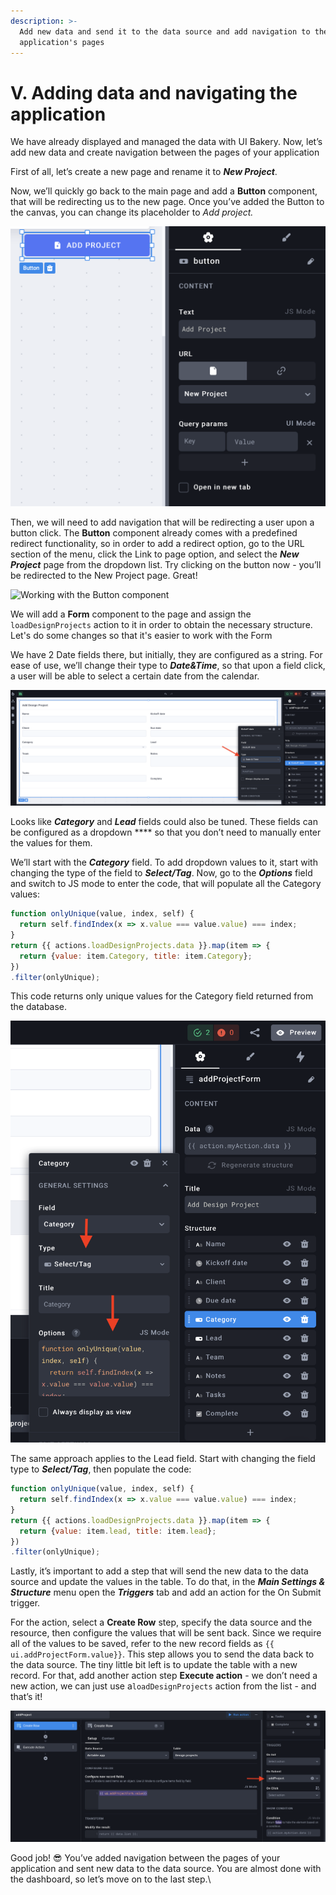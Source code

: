```yaml
---
description: >-
  Add new data and send it to the data source and add navigation to the
  application's pages
---
```


# V. Adding data and navigating the application

We have already displayed and managed the data with UI Bakery. Now, let’s add new data and create navigation between the pages of your application

First of all, let’s create a new page and rename it to _**New Project**_. &#x20;

Now, we’ll quickly go back to the main page and add a **Button** component, that will be redirecting us to the new page. Once you’ve added the Button to the canvas, you can change its placeholder to _Add project._&#x20;

![Changing button placeholder and setting up navigation](<../../.gitbook/assets/Screenshot 2021-12-09 at 18.13.17.png>)

Then, we will need to add navigation that will be redirecting a user upon a button click. The **Button** component already comes with a predefined redirect functionality, so in order to add a redirect option, go to the URL section of the menu, click the Link to page option, and select the _**New Project**_ page from the dropdown list. Try clicking on the button now - you’ll be redirected to the New Project page. Great!

![Working with the Button component](../../.gitbook/assets/buttonOpt.gif)

We will add a **Form** component to the page and assign the `loadDesignProjects` action to it in order to obtain the necessary structure. Let's do some changes so that it's easier to work with the Form

We have 2 Date fields there, but initially, they are configured as a string. For ease of use, we’ll change their type to _**Date\&Time**_, so that upon a field click, a user will be able to select a certain date from the calendar.

![Changing field type to Date\&Time](<../../.gitbook/assets/Screenshot 2021-10-05 at 18.53.41.png>)

Looks like _**Category**_ and _**Lead**_ fields could also be tuned. These fields can be configured as a dropdown **** so that you don’t need to manually enter the values for them.

&#x20;We’ll start with the _**Category**_ field. To add dropdown values to it, start with changing the type of the field to _**Select/Tag**_. Now, go to the _**Options**_ field and switch to JS mode to enter the code, that will populate all the Category values:

```javascript
function onlyUnique(value, index, self) {
  return self.findIndex(x => x.value === value.value) === index;
}
return {{ actions.loadDesignProjects.data }}.map(item => {
  return {value: item.Category, title: item.Category};
})
.filter(onlyUnique);
```

This code returns only unique values for the Category field returned from the database.

![Adjusting settings for Category column](<../../.gitbook/assets/Screenshot 2021-10-07 at 17.07.42.png>)

The same approach applies to the Lead field. Start with changing the field type to _**Select/Tag**_, then populate the code:

```javascript
function onlyUnique(value, index, self) {
  return self.findIndex(x => x.value === value.value) === index;
}
return {{ actions.loadDesignProjects.data }}.map(item => {
  return {value: item.lead, title: item.lead};
})
.filter(onlyUnique);
```

Lastly, it’s important to add a step that will send the new data to the data source and update the values in the table. To do that, in the _**Main Settings & Structure**_ menu open the _**Triggers**_ tab and add an action for the On Submit trigger.

For the action, select a **Create Row** step, specify the data source and the resource, then configure the values that will be sent back. Since we require all of the values to be saved, refer to the new record fields as `{{ ui.addProjectForm.value}}`. This step allows you to send the data back to the data source. The tiny little bit left is to update the table with a new record. For that, add another action step **Execute action** - we don’t need a new action, we can just use a`loadDesignProjects` action from the list - and that’s it!&#x20;

![Adding a Create Row action](<../../.gitbook/assets/Screenshot 2021-12-09 at 18.16.19.png>)

Good job! 😎 You’ve added navigation between the pages of your application and sent new data to the data source. You are almost done with the dashboard, so let’s move on to the last step.\
